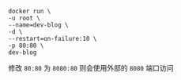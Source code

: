 ```
docker run \
-u root \
--name=dev-blog \
-d \
--restart=on-failure:10 \
-p 80:80 \
dev-blog
```
修改 `80:80` 为 `8080:80` 则会使用外部的 `8080` 端口访问